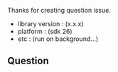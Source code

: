 Thanks for creating question issue.

- library version : (x.x.x)
- platform : (sdk 26)
- etc : (run on background...)

## Question